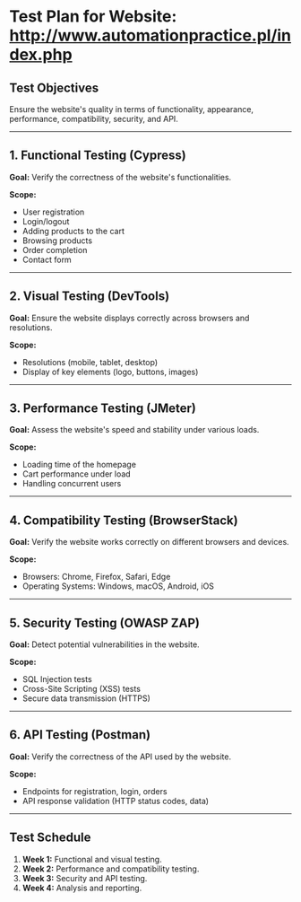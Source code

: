 # Test Plan for Website: http://www.automationpractice.pl/index.php

## Test Objectives
Ensure the website's quality in terms of functionality, appearance, performance, compatibility, security, and API.

---

## 1. Functional Testing (Cypress)
**Goal:** Verify the correctness of the website's functionalities.

**Scope:**
- User registration
- Login/logout
- Adding products to the cart
- Browsing products
- Order completion
- Contact form


---

## 2. Visual Testing (DevTools)
**Goal:** Ensure the website displays correctly across browsers and resolutions.

**Scope:**
- Resolutions (mobile, tablet, desktop)
- Display of key elements (logo, buttons, images)


---

## 3. Performance Testing (JMeter)
**Goal:** Assess the website's speed and stability under various loads.

**Scope:**
- Loading time of the homepage
- Cart performance under load
- Handling concurrent users


---

## 4. Compatibility Testing (BrowserStack)
**Goal:** Verify the website works correctly on different browsers and devices.

**Scope:**
- Browsers: Chrome, Firefox, Safari, Edge
- Operating Systems: Windows, macOS, Android, iOS


---

## 5. Security Testing (OWASP ZAP)
**Goal:** Detect potential vulnerabilities in the website.

**Scope:**
- SQL Injection tests
- Cross-Site Scripting (XSS) tests
- Secure data transmission (HTTPS)


---

## 6. API Testing (Postman)
**Goal:** Verify the correctness of the API used by the website.

**Scope:**
- Endpoints for registration, login, orders
- API response validation (HTTP status codes, data)


---

## Test Schedule
1. **Week 1:** Functional and visual testing.
2. **Week 2:** Performance and compatibility testing.
3. **Week 3:** Security and API testing.
4. **Week 4:** Analysis and reporting.


